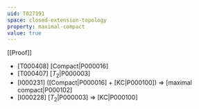 ```yaml
---
uid: T027191
space: closed-extension-topology
property: maximal-compact
value: true
---
```

[[Proof]]

* [T000408] [Compact|P000016]
* [T000407] [$T_2$|P000003]
* [I000231] ([Compact|P000016] + [KC|P000100]) => [maximal compact|P000102]
* [I000228] [$T_2$|P000003] => [KC|P000100]

